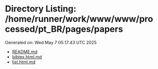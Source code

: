 # Directory Listing: /home/runner/work/www/www/processed/pt_BR/pages/papers
Generated on: Wed May  7 05:17:43 UTC 2025

- [README.md](README.md)
- [bibtex.html.md](bibtex.html.md)
- [list.html.md](list.html.md)
